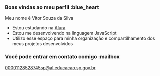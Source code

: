 ### Boas vindas ao meu perfil :blue_heart

Meu nome é Vitor Souza da Silva 

- Estou estudando na [Alura](https://www.alura.com.br)
- Estou me desenvolvendo na linguagem JavaScript
- Utilizo esse espaço para minha organização e compartilhamento dos meus projetos desenvolvidos

### Você pode entrar em contato comigo :mailbox

00001128528745sp@al.educacao.sp.gov.br
